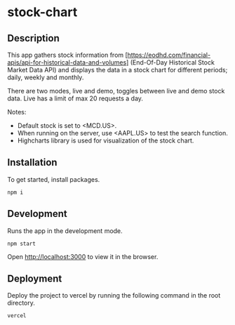 # stock-chart

## Description

This app gathers stock information from [https://eodhd.com/financial-apis/api-for-historical-data-and-volumes]
(End-Of-Day Historical Stock Market Data API) and displays the data in a stock chart for different periods; daily, weekly and monthly.

There are two modes, live and demo, toggles between live and demo stock data.
Live has a limit of max 20 requests a day.

Notes:

- Default stock is set to <MCD.US>.
- When running on the server, use <AAPL.US> to test the search function.
- Highcharts library is used for visualization of the stock chart.

## Installation

To get started, install packages.

```
npm i
```

## Development

Runs the app in the development mode.

```
npm start
```

Open [http://localhost:3000](http://localhost:3000) to view it in the browser.

## Deployment

Deploy the project to vercel by running the following command in the root directory.

```
vercel
```
